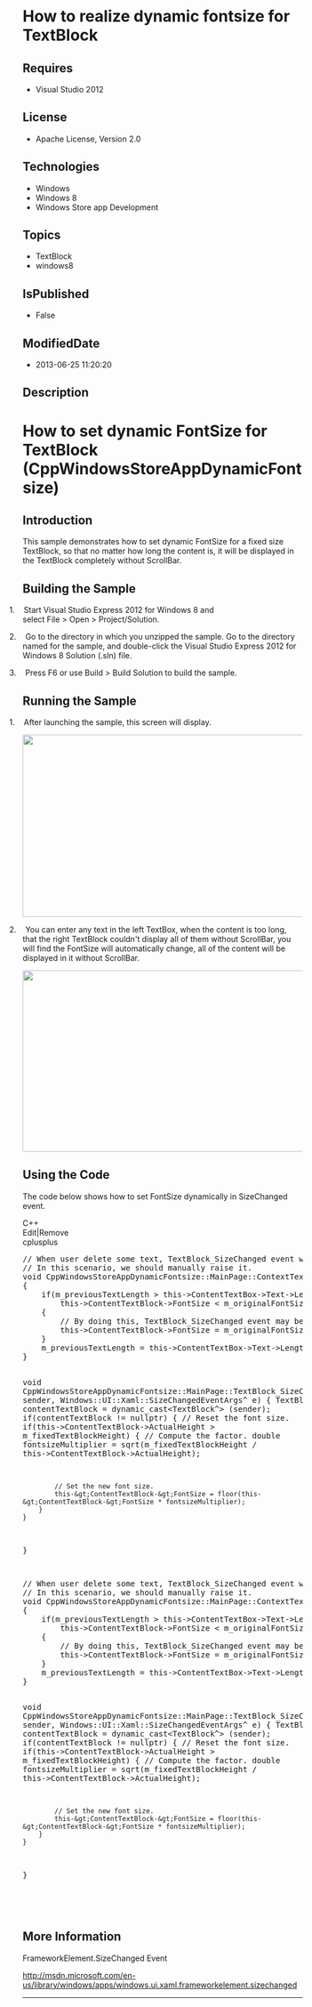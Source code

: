 # How to realize dynamic fontsize for TextBlock
## Requires
* Visual Studio 2012
## License
* Apache License, Version 2.0
## Technologies
* Windows
* Windows 8
* Windows Store app Development
## Topics
* TextBlock
* windows8
## IsPublished
* False
## ModifiedDate
* 2013-06-25 11:20:20
## Description

<h1><span style="">How to set dynamic FontSize for TextBlock (CppWindowsStoreAppDynamicFontsize)
</span></h1>
<h2>Introduction</h2>
<p class="MsoNormal">This sample demonstrates how to set dynamic FontSize for a fixed size TextBlock, so that no matter how long the content is, it will be displayed in the TextBlock completely without ScrollBar.</p>
<h2>Building the Sample</h2>
<p class="MsoNormal"></p>
<p class="MsoListParagraphCxSpFirst" style="text-indent:-.25in"><span style=""><span style="">1.<span style="font:7.0pt &quot;Times New Roman&quot;">&nbsp;&nbsp;&nbsp;&nbsp;&nbsp;&nbsp;
</span></span></span>Start Visual Studio Express&nbsp;2012 for Windows&nbsp;8 and select&nbsp;File&nbsp;&gt;&nbsp;Open&nbsp;&gt;&nbsp;Project/Solution.</p>
<p class="MsoListParagraphCxSpMiddle" style="text-indent:-.25in"><span style=""><span style="">2.<span style="font:7.0pt &quot;Times New Roman&quot;">&nbsp;&nbsp;&nbsp;&nbsp;&nbsp;&nbsp;
</span></span></span>Go to the directory in which you unzipped the sample. Go to the directory named for the sample, and double-click the Visual Studio Express&nbsp;2012 for Windows&nbsp;8 Solution (.sln) file.</p>
<p class="MsoListParagraphCxSpMiddle" style="text-indent:-.25in"><span style=""><span style="">3.<span style="font:7.0pt &quot;Times New Roman&quot;">&nbsp;&nbsp;&nbsp;&nbsp;&nbsp;&nbsp;
</span></span></span>Press F6 or use&nbsp;Build&nbsp;&gt;&nbsp;Build Solution&nbsp;to build the sample.</p>
<p class="MsoListParagraphCxSpLast"></p>
<h2>Running the Sample</h2>
<p class="MsoListParagraphCxSpFirst" style="text-indent:-.25in"><span style=""><span style="">1.<span style="font:7.0pt &quot;Times New Roman&quot;">&nbsp;&nbsp;&nbsp;&nbsp;&nbsp;&nbsp;
</span></span></span>After launching the sample, this screen will display.</p>
<p class="MsoListParagraphCxSpMiddle"><span style=""><img src="/site/view/file/86569/1/image.png" alt="" width="576" height="328" align="middle">
</span></p>
<p class="MsoListParagraphCxSpMiddle"></p>
<p class="MsoListParagraphCxSpMiddle" style="text-indent:-.25in"><span style=""><span style="">2.<span style="font:7.0pt &quot;Times New Roman&quot;">&nbsp;&nbsp;&nbsp;&nbsp;&nbsp;&nbsp;
</span></span></span>You can enter any text in the left TextBox, when the content is too long, that the right TextBlock couldn't display all of them without ScrollBar, you will find the FontSize will automatically change, all of the content will be displayed
 in it without ScrollBar.</p>
<p class="MsoListParagraphCxSpLast"><span style=""><img src="/site/view/file/86570/1/image.png" alt="" width="576" height="326" align="middle">
</span></p>
<h2>Using the Code</h2>
<p class="MsoNormal">The code below shows how to set FontSize dynamically in SizeChanged event.</p>
<div class="scriptcode">
<div class="pluginEditHolder" pluginCommand="mceScriptCode">
<div class="title"><span>C&#43;&#43;</span></div>
<div class="pluginLinkHolder"><span class="pluginEditHolderLink">Edit</span>|<span class="pluginRemoveHolderLink">Remove</span>
</div>
<span class="hidden">cplusplus</span>
<pre class="hidden">
// When user delete some text, TextBlock_SizeChanged event will not be raised.
// In this scenario, we should manually raise it.
void CppWindowsStoreAppDynamicFontsize::MainPage::ContextText_TextChanged(Platform::Object^ sender, Windows::UI::Xaml::Controls::TextChangedEventArgs^ e)
{
    if(m_previousTextLength &gt; this-&gt;ContentTextBox-&gt;Text-&gt;Length() && 
        this-&gt;ContentTextBlock-&gt;FontSize &lt; m_originalFontSize)
    {
        // By doing this, TextBlock_SizeChanged event may be fired.
        this-&gt;ContentTextBlock-&gt;FontSize = m_originalFontSize;
    }
    m_previousTextLength = this-&gt;ContentTextBox-&gt;Text-&gt;Length();
}




void CppWindowsStoreAppDynamicFontsize::MainPage::TextBlock_SizeChanged(Platform::Object^ sender, Windows::UI::Xaml::SizeChangedEventArgs^ e)
{
    TextBlock^ contentTextBlock = dynamic_cast&lt;TextBlock^&gt; (sender);
    if(contentTextBlock != nullptr)
    {
        // Reset the font size.
        if(this-&gt;ContentTextBlock-&gt;ActualHeight &gt; m_fixedTextBlockHeight)
        {
            // Compute the factor.
            double fontsizeMultiplier = sqrt(m_fixedTextBlockHeight / this-&gt;ContentTextBlock-&gt;ActualHeight);


            // Set the new font size.
            this-&gt;ContentTextBlock-&gt;FontSize = floor(this-&gt;ContentTextBlock-&gt;FontSize * fontsizeMultiplier);
        }
    }
}

</pre>
<pre id="codePreview" class="cplusplus">
// When user delete some text, TextBlock_SizeChanged event will not be raised.
// In this scenario, we should manually raise it.
void CppWindowsStoreAppDynamicFontsize::MainPage::ContextText_TextChanged(Platform::Object^ sender, Windows::UI::Xaml::Controls::TextChangedEventArgs^ e)
{
    if(m_previousTextLength &gt; this-&gt;ContentTextBox-&gt;Text-&gt;Length() && 
        this-&gt;ContentTextBlock-&gt;FontSize &lt; m_originalFontSize)
    {
        // By doing this, TextBlock_SizeChanged event may be fired.
        this-&gt;ContentTextBlock-&gt;FontSize = m_originalFontSize;
    }
    m_previousTextLength = this-&gt;ContentTextBox-&gt;Text-&gt;Length();
}




void CppWindowsStoreAppDynamicFontsize::MainPage::TextBlock_SizeChanged(Platform::Object^ sender, Windows::UI::Xaml::SizeChangedEventArgs^ e)
{
    TextBlock^ contentTextBlock = dynamic_cast&lt;TextBlock^&gt; (sender);
    if(contentTextBlock != nullptr)
    {
        // Reset the font size.
        if(this-&gt;ContentTextBlock-&gt;ActualHeight &gt; m_fixedTextBlockHeight)
        {
            // Compute the factor.
            double fontsizeMultiplier = sqrt(m_fixedTextBlockHeight / this-&gt;ContentTextBlock-&gt;ActualHeight);


            // Set the new font size.
            this-&gt;ContentTextBlock-&gt;FontSize = floor(this-&gt;ContentTextBlock-&gt;FontSize * fontsizeMultiplier);
        }
    }
}

</pre>
</div>
</div>
<div class="endscriptcode">&nbsp;</div>
<p class="MsoNormal"></p>
<h2>More Information</h2>
<p class="MsoNormal">FrameworkElement.SizeChanged Event</p>
<p class="MsoNormal"><a href="http://msdn.microsoft.com/en-us/library/windows/apps/windows.ui.xaml.frameworkelement.sizechanged">http://msdn.microsoft.com/en-us/library/windows/apps/windows.ui.xaml.frameworkelement.sizechanged</a></p>
<hr>
<div><a href="http://go.microsoft.com/?linkid=9759640" style="margin-top:3px"><img alt="" src="http://bit.ly/onecodelogo">
</a></div>
